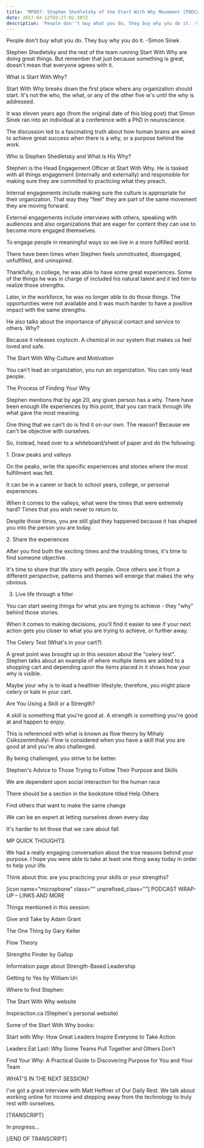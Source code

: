```yaml
---
title: 'MP007: Stephen Shedletsky of the Start With Why Movement [PODCAST]'
date: 2017-04-12T03:27:02.507Z
description: 'People don''t buy what you do, they buy why you do it. -Simon Sinek'
---
```

People don't buy what you do. They buy why you do it. -Simon Sinek



Stephen Shedletsky and the rest of the team running Start With Why are doing great things. But remember that just because something is great, doesn't mean that everyone agrees with it.



What is Start With Why?

Start With Why breaks down the first place where any organization should start. It's not the who, the what, or any of the other five w's until the why is addressed.



It was eleven years ago (from the original date of this blog post) that Simon Sinek ran into an individual at a conference with a PhD in neuroscience.



The discussion led to a fascinating truth about how human brains are wired to achieve great success when there is a why, or a purpose behind the work.



Who is Stephen Shedletsky and What is His Why?

Stephen is the Head Engagement Officer at Start With Why. He is tasked with all things engagement (internally and externally) and responsible for making sure they are committed to practicing what they preach.



Internal engagements include making sure the culture is appropriate for their organization. That way they "feel" they are part of the same movement they are moving forward.



External engagements include interviews with others, speaking with audiences and also organizations that are eager for content they can use to become more engaged themselves.



To engage people in meaningful ways so we live in a more fulfilled world.



There have been times when Stephen feels unmotivated, disengaged, unfulfilled, and uninspired.



Thankfully, in college, he was able to have some great experiences. Some of the things he was in charge of included his natural talent and it led him to realize those strengths.



Later, in the workforce, he was no longer able to do those things. The opportunities were not available and it was much harder to have a positive impact with the same strengths.



He also talks about the importance of physical contact and service to others. Why?



Because it releases oxytocin. A chemical in our system that makes us feel loved and safe.









The Start With Why Culture and Motivation

You can't lead an organization, you run an organization. You can only lead people.









The Process of Finding Your Why

Stephen mentions that by age 20, any given person has a why. There have been enough life experiences by this point, that you can track through life what gave the most meaning.



One thing that we can't do is find it on our own. The reason? Because we can't be objective with ourselves.



So, instead, head over to a whiteboard/sheet of paper and do the following:



1. Draw peaks and valleys

On the peaks, write the specific experiences and stories where the most fulfillment was felt.



It can be in a career or back to school years, college, or personal experiences.



When it comes to the valleys, what were the times that were extremely hard? Times that you wish never to return to.



Despite those times, you are still glad they happened because it has shaped you into the person you are today.



2. Share the experiences

After you find both the exciting times and the troubling times, it's time to find someone objective.



It's time to share that life story with people. Once others see it from a different perspective, patterns and themes will emerge that makes the why obvious.



3. Live life through a filter

You can start seeing things for what you are trying to achieve - they "why" behind those stories.



When it comes to making decisions, you'll find it easier to see if your next action gets you closer to what you are trying to achieve, or further away.



The Celery Test (What's in your cart?)

A great point was brought up in this session about the "celery test". Stephen talks about an example of where multiple items are added to a shopping cart and depending upon the items placed in it shows how your why is visible.



Maybe your why is to lead a healthier lifestyle; therefore, you might place celery or kale in your cart.



Are You Using a Skill or a Strength?

A skill is something that you're good at. A strength is something you're good at and happen to enjoy.



This is referenced with what is known as flow theory by Mihaly Csikszentmihalyi. Flow is considered when you have a skill that you are good at and you're also challenged.



By being challenged, you strive to be better.



Stephen's Advice to Those Trying to Follow Their Purpose and Skills

We are dependent upon social interaction for the human race

There should be a section in the bookstore titled Help Others

Find others that want to make the same change

We can be an expert at letting ourselves down every day

It's harder to let those that we care about fall

MP QUICK THOUGHTS

We had a really engaging conversation about the true reasons behind your purpose. I hope you were able to take at least one thing away today in order to help your life.



Think about this: are you practicing your skills or your strengths?



\[icon name="microphone" class="" unprefixed_class=""] PODCAST WRAP-UP – LINKS AND MORE

Things mentioned in this session:



Give and Take by Adam Grant

The One Thing by Gary Keller

Flow Theory

Strengths Finder by Gallop

Information page about Strength-Based Leadership

Getting to Yes by William Uri

Where to find Stephen:



The Start With Why website

Inspiraction.ca (Stephen's personal website)



Some of the Start With Why books:



Start with Why: How Great Leaders Inspire Everyone to Take Action

Leaders Eat Last: Why Some Teams Pull Together and Others Don't

Find Your Why: A Practical Guide to Discovering Purpose for You and Your Team



WHAT'S IN THE NEXT SESSION?

I've got a great interview with Matt Heffner of Our Daily Rest. We talk about working online for income and stepping away from the technology to truly rest with ourselves.



\[TRANSCRIPT]



In progress...



\[/END OF TRANSCRIPT]
